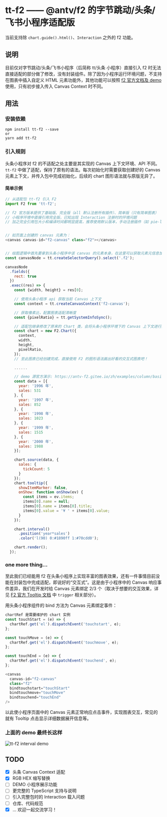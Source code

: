 # tt-f2 —— @antv/f2 的字节跳动/头条/飞书小程序适配版

当前支持除 `chart.guide().html()`、`Interaction` 之外的 f2 功能。

## 说明

目前仅对字节跳动/头条/飞书小程序（后简称 tt/头条 小程序）直接引入 f2 时无法直接适配的部分做了修改，没有封装组件。除了因为小程序运行环境问题，不支持在图表中插入自定义 HTML 元素功能外，其他功能可以按照 [f2 官方文档及 demo](https://antv-f2.gitee.io/zh) 使用，只有初步接入传入 Canvas Context 时不同。

## 用法

### 安装依赖

```shell
npm install tt-f2 --save
or
yarn add tt-f2
```

### 引入规则

头条小程序对 f2 的不适配之处主要是其实现的 Canvas 上下文环境、API 不同。`tt-f2` 中做了适配，保持了原有的语法。每次初始化时需要获取创建好的 Canvas 元素上下文，并传入包中完成初始化，后续的 chart 图形语法就与原版无异了。

#### 简单示例

```JavaScript
// 从适配包 tt-f2 引入 F2
import F2 from 'tt-f2';

// f2 官方版本提供了基础版、完全版（all 默认注册所有插件）、简单版（只有简单图表）
// 小程序环境中直接引用完全版，已知出现 Interaction 注册时的环境问题
// 加之完全引用包大小和编译时间都明显提高，推荐使用默认版本，手动注册插件（如 pie-label 等，参见官网）


// 如页面上创建的 canvas 元素为：
<canvas canvas-id="f2-canvas" class="f2"></canvas>


// 绘图逻辑中首先要拿到头条小程序中该 canvas 的元素本身，在这里可以获取元素元信息加入配置
const canvasNode = tt.createSelectorQuery().select('.f2');

canvasNode
  .fields({
    rect: true
  })
  .exec((res) => {
    const {width, height} = res[0];

    // 使用头条小程序 api 获取当前 Canvas 上下文
    const context = tt.createCanvasContext('f2-canvas');

    // 获取像素比，配置图表适配清晰度
    const {pixelRatio} = tt.getSystemInfoSync();

    // 适配包继承修改了原来的 Chart 类，会将头条小程序环境下的 Canvas 上下文进行适配
    const chart = new F2.Chart({
      context,
      width,
      height,
      pixelRatio,
    });
    // 至此图表已经创建完成，直接使用 F2 的图形语法画出好看的交互式图表吧！

    ......

    // demo 源官方演示: https://antv-f2.gitee.io/zh/examples/column/basic#gradient
    const data = [{
      year: '1996 年',
      sales: 531
    }, {
      year: '1997 年',
      sales: 852
    }, {
      year: '1998 年',
      sales: 1023
    }, {
      year: '1999 年',
      sales: 1515
    }, {
      year: '2000 年',
      sales: 1988
    }];

    chart.source(data, {
      sales: {
        tickCount: 5
      }
    });
    chart.tooltip({
      showItemMarker: false,
      onShow: function onShow(ev) {
        const items = ev.items;
        items[0].name = null;
        items[0].name = items[0].title;
        items[0].value = '¥ ' + items[0].value;
      }
    });

    chart.interval()
      .position('year*sales')
      .color('l(90) 0:#1890ff 1:#70cdd0');

    chart.render();
  });
```

### one more thing...

至此我们已经能用 f2 在头条小程序上实现丰富的图表效果，还有一件事情目前没能在封装包中完成适配，即说好的“交互式”。这是由于小程序中的 Canvas 响应事件差异，我们在开发时给 Canvas 元素绑定 2/3 个（取决于想要的交互效果，详见 [F2 官方 Tooltip 文档](https://antv-f2.gitee.io/zh/docs/api/chart/tooltip) 中 `trigger` 相关部分）。

用头条小程序组件的 bind 方法为 Canvas 元素绑定事件：

```JavaScript
chartRef 是需要维护的 chart 实例
const touchStart = (e) => {
  chartRef.get('el').dispatchEvent('touchstart', e);
};

const touchMove = (e) => {
  chartRef.get('el').dispatchEvent('touchmove', e);
};

const touchEnd = (e) => {
  chartRef.get('el').dispatchEvent('touchend', e);
};

<canvas
  canvas-id="f2-canvas"
  class="f2"
  bindtouchstart="touchStart"
  bindtouchmove="touchMove"
  bindtouchend="touchEnd"
/>
```

以此使小程序页面中的 Canvas 元素正常响应点击事件，实现图表交互，常见的就有 Tooltip 点击显示详细数据展开信息等。

### 上面的 demo 最终长这样

![tt-f2 interval demo](https://p1-g.byteimg.com/tos-cn-i-8vc7tlzf3c/0bddc4d74fd14cb48dfe1d516a3b448b~tplv-8vc7tlzf3c-raw.png)



## TODO

- [x] 头条 Canvas Context 适配
- [x] RGB HEX 缩写替换  
- [ ] DEMO 小程序展示功能
- [ ] 更完整的 TypeScript 支持与说明
- [ ] 引入完整包时的 Interaction 载入问题
- [ ] 仓库、代码规范
- [x] ... 欢迎一起交流学习！